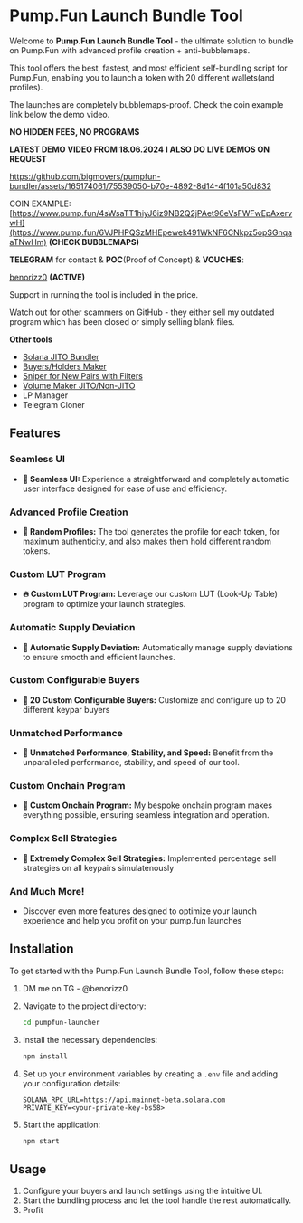 # Pump.Fun Launch Bundle Tool

Welcome to **Pump.Fun Launch Bundle Tool** - the ultimate solution to bundle on Pump.Fun with advanced profile creation + anti-bubblemaps.

This tool offers the best, fastest, and most efficient self-bundling script for Pump.Fun, enabling you to launch a token with 20 different wallets(and profiles).

The launches are completely bubblemaps-proof. Check the coin example link below the demo video.

**NO HIDDEN FEES, NO PROGRAMS**


**LATEST DEMO VIDEO FROM 18.06.2024**
**I ALSO DO LIVE DEMOS ON REQUEST**

https://github.com/bigmovers/pumpfun-bundler/assets/165174061/75539050-b70e-4892-8d14-4f101a50d832





COIN EXAMPLE: [https://www.pump.fun/4sWsaTT1hiyJ6iz9NB2Q2jPAet96eVsFWFwEpAxervwH](https://www.pump.fun/6VJPHPQSzMHEpewek491WkNF6CNkpz5opSGnqaaTNwHm)  **(CHECK BUBBLEMAPS)**




**TELEGRAM** for contact & **POC**(Proof of Concept) & **VOUCHES**:  

[benorizz0](https://t.me/benorizz0) **(ACTIVE)**



Support in running the tool is included in the price.

Watch out for other scammers on GitHub - they either sell my outdated program which has been closed or simply selling blank files.


**Other tools**
- [Solana JITO Bundler](https://github.com/bigmovers/solana-bundle)
- [Buyers/Holders Maker](https://github.com/bigmovers/solana-maker)
- [Sniper for New Pairs with Filters](https://github.com/bigmovers/solana-sniper-bot)
- [Volume Maker JITO/Non-JITO](https://github.com/bigmovers/solana-volume-bot)
- LP Manager
- Telegram Cloner


## Features

### Seamless UI
- **💊 Seamless UI:** Experience a straightforward and completely automatic user interface designed for ease of use and efficiency.

### Advanced Profile Creation
- **🧑 Random Profiles:** The tool generates the profile for each token, for maximum authenticity, and also makes them hold different random tokens.

### Custom LUT Program
- **🔥 Custom LUT Program:** Leverage our custom LUT (Look-Up Table) program to optimize your launch strategies.

### Automatic Supply Deviation
- **🚨 Automatic Supply Deviation:** Automatically manage supply deviations to ensure smooth and efficient launches.

### Custom Configurable Buyers
- **🔔 20 Custom Configurable Buyers:** Customize and configure up to 20 different keypar buyers

### Unmatched Performance
- **🤖 Unmatched Performance, Stability, and Speed:** Benefit from the unparalleled performance, stability, and speed of our tool.

### Custom Onchain Program
- **📂 Custom Onchain Program:** My bespoke onchain program makes everything possible, ensuring seamless integration and operation.

### Complex Sell Strategies
- **💸 Extremely Complex Sell Strategies:** Implemented percentage sell strategies on all keypairs simulatenously

### And Much More!
- Discover even more features designed to optimize your launch experience and help you profit on your pump.fun launches

## Installation

To get started with the Pump.Fun Launch Bundle Tool, follow these steps:

1. DM me on TG - @benorizz0

   
3. Navigate to the project directory:
    ```bash
    cd pumpfun-launcher
    ```
4. Install the necessary dependencies:
    ```bash
    npm install
    ```
5. Set up your environment variables by creating a `.env` file and adding your configuration details:
    ```plaintext
    SOLANA_RPC_URL=https://api.mainnet-beta.solana.com
    PRIVATE_KEY=<your-private-key-bs58>
    ```
6. Start the application:
    ```bash
    npm start
    ```

## Usage

1. Configure your buyers and launch settings using the intuitive UI.
2. Start the bundling process and let the tool handle the rest automatically.
3. Profit

